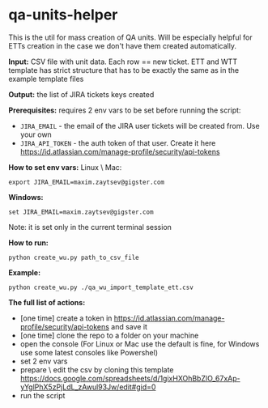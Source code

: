# qa-units-helper
This is the util for mass creation of QA units. Will be especially helpful for ETTs creation in the case we don't have
them created automatically.

**Input:** CSV file with unit data. Each row == new ticket. ETT and WTT template has strict structure that has to be exactly
the same as in the example template files

**Output:** the list of JIRA tickets keys created

**Prerequisites:** requires 2 env vars to be set before running the script:
 - `JIRA_EMAIL` - the email of the JIRA user tickets will be created from. Use your own
 - `JIRA_API_TOKEN` - the auth token of that user. Create it here https://id.atlassian.com/manage-profile/security/api-tokens

**How to set env vars:**
Linux \ Mac: 
```
export JIRA_EMAIL=maxim.zaytsev@gigster.com
```
**Windows:** 
```
set JIRA_EMAIL=maxim.zaytsev@gigster.com
```
Note: it is set only in the current terminal session 

**How to run:**
```
python create_wu.py path_to_csv_file
```

**Example:** 
```
python create_wu.py ./qa_wu_import_template_ett.csv
```


**The full list of actions:**
 - [one time] create a token in https://id.atlassian.com/manage-profile/security/api-tokens and save it
 - [one time] clone the repo to a folder on your machine
 - open the console (For Linux or Mac use the default is fine, for Windows use some latest consoles like Powershel)
 - set 2 env vars
 - prepare \ edit the csv by cloning this template https://docs.google.com/spreadsheets/d/1gixHXOhBbZlO_67xAp-yYglPhX5zPjLdL_zAwul93Jw/edit#gid=0
 - run the script
